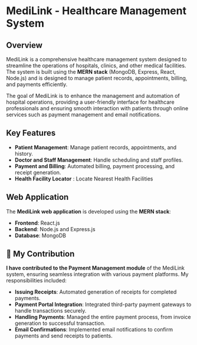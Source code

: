 # MediLink - Healthcare Management System

## Overview

MediLink is a comprehensive healthcare management system designed to streamline the operations of hospitals, clinics, and other medical facilities. The system is built using the **MERN stack** (MongoDB, Express, React, Node.js) and is designed to manage patient records, appointments, billing, and payments efficiently.

The goal of MediLink is to enhance the management and automation of hospital operations, providing a user-friendly interface for healthcare professionals and ensuring smooth interaction with patients through online services such as payment management and email notifications.

## Key Features

- **Patient Management**: Manage patient records, appointments, and history.
- **Doctor and Staff Management**: Handle scheduling and staff profiles.
- **Payment and Billing**: Automated billing, payment processing, and receipt generation.
- **Health Facility Locator** : Locate Nearest Health Facilities

## Web Application

The **MediLink web application** is developed using the **MERN stack**:
- **Frontend**: React.js
- **Backend**: Node.js and Express.js
- **Database**: MongoDB

## 🚀 My Contribution

**I have contributed to the Payment Management module** of the MediLink system, ensuring seamless integration with various payment platforms. My responsibilities included:

- **Issuing Receipts**: Automated generation of receipts for completed payments.
- **Payment Portal Integration**: Integrated third-party payment gateways to handle transactions securely.
- **Handling Payments**: Managed the entire payment process, from invoice generation to successful transaction.
- **Email Confirmations**: Implemented email notifications to confirm payments and send receipts to patients.

